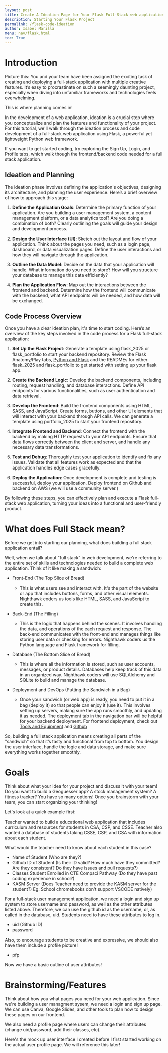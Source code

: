 ```yaml
---
layout: post
title: Create A Ideation Page for Your Flask Full-Stack web application
description: Starting Your Flask Project
permalink: /flask-code-ideation
author: Isabel Marilla
menu: nav/flask.html
toc: True
---
```


# Introduction


Picture this: You and your team have been assigned the exciting task of creating and deploying a full-stack application with multiple creative features. It’s easy to procrastinate on such a seemingly daunting project, especially when diving into unfamiliar frameworks and technologies feels overwhelming.

This is where planning comes in!

In the development of a web application, ideation is a crucial step where you conceptualize and plan the features and functionality of your project. For this tutorial, we'll walk through the ideation process and code development of a full-stack web application using Flask, a powerful yet lightweight Python web framework.

If you want to get started coding, try exploring the Sign Up, Login, and Profile tabs, which walk though the frontend/backend code needed for a full stack application.


## Ideation and Planning

The ideation phase involves defining the application's objectives, designing its architecture, and planning the user experience. Here’s a brief overview of how to approach this stage:

1. **Define the Application Goals**: Determine the primary function of your application. Are you building a user management system, a content management platform, or a data analytics tool? Are you doing a combination of both? Clearly outlining the goals will guide your design and development process.

2. **Design the User Interface (UI)**: Sketch out the layout and flow of your application. Think about the pages you need, such as a login page, dashboard, or data visualization pages. Define the user interactions and how they will navigate through the application.

3. **Outline the Data Model**: Decide on the data that your application will handle. What information do you need to store? How will you structure your database to manage this data efficiently?

4. **Plan the Application Flow**: Map out the interactions between the frontend and backend. Determine how the frontend will communicate with the backend, what API endpoints will be needed, and how data will be exchanged.

## Code Process Overview

Once you have a clear ideation plan, it's time to start coding. Here’s an overview of the key steps involved in the code process for a Flask full-stack application:

1. **Set Up the Flask Project**:  Generate a template using flask_2025 or flask_portfolio to start your backend repository. Review  the Flask Anatomy/Play tabs, [Python and Flask](https://nighthawkcoders.github.io/portfolio_2025/python%20flask/2023/08/21/python_flask.html) and the READMEs for either flask_2025 and flask_portfolio  to get started with setting up your flask app.

2. **Create the Backend Logic**: Develop the backend components, including routing, request handling, and database interactions. Define API endpoints for various functionalities, such as user authentication and data retrieval. 

3. **Develop the Frontend**: Build the frontend components using HTML, SASS, and JavaScript. Create forms, buttons, and other UI elements that will interact with your backend through API calls. We can generate a template using portfolio_2025 to start your frontend repository. 

4. **Integrate Frontend and Backend**: Connect the frontend with the backend by making HTTP requests to your API endpoints. Ensure that data flows correctly between the client and server, and handle any necessary data transformations.

5. **Test and Debug**: Thoroughly test your application to identify and fix any issues. Validate that all features work as expected and that the application handles edge cases gracefully.

6. **Deploy the Application**: Once development is complete and testing is successful, deploy your application. Deploy frontend on Github and backend on AWS (we will use a community server.)

By following these steps, you can effectively plan and execute a Flask full-stack web application, turning your ideas into a functional and user-friendly product.


# What does Full Stack mean?

Before we get into starting our planning, what does building a full stack application  entail?

Well, when we talk about "full stack" in web development, we're referring to the entire set of skills and technologies needed to build a complete web application. Think of it like making a sandwich:

-  Front-End (The Top Slice of Bread)

    - This is what users see and interact with. It's the part of the website or app that includes buttons, forms, and other visual elements. Nighthawk coders us tools like HTML, SASS, and JavaScript to create this.

- Back-End (The Filling)

    - This is the logic that happens behind the scenes. It involves handling the data, and operations of the each request and response. The back-end communicates with the front-end and manages things like storing user data or checking for errors. Nighthawk coders us the Python language and Flask framework for filling.

- Database (The Bottom Slice of Bread)

    - This is where all the information is stored, such as user accounts, messages, or product details. Databases help keep track of this data in an organized way. Nighthawk coders will use SQLAlchemy and SQLite to build and manage the database.

- Deployment and DevOps (Putting the Sandwich in a Bag)

    - Once your sandwich (or web app) is ready, you need to put it in a bag (deploy it) so that people can enjoy it (use it). This involves setting up servers, making sure the app runs smoothly, and updating it as needed. The deployment tab in the navigation bar will be helpful for your backend deployment. For frontend deployment, check out [Tools and Equipment](https://nighthawkcoders.github.io/portfolio_2025/devops/tools/setup) and [Github](https://docs.github.com/en/pages)
    
So, building a full stack application means creating all parts of the "sandwich" so that it’s tasty and functional from top to bottom. You design the user interface, handle the logic and data storage, and make sure everything works together smoothly. 

# Goals 


Think about what your idea for your project  and discuss it with your team! Do you want to build a Geoguesser app? A stock management system? A fitness tracker? You have so many options! Once you brainstorm with your team, you can start organizing your thinking!

Let's look at a quick example first:

Teacher wanted to build a educational web application that includes curriculum and resources for students in  CSA, CSP, and CSSE. Teacher also wanted a database of students taking CSSE, CSP, and CSA with information about each student.

What would the teacher need to know about each student in this case? 
- Name of Student (Who are they?)
- Github ID of Student (Is their ID valid? How much have they committed? Are they consistent? Do they have issues and pull requests?)
- Classes Student  Enrolled in CTE Compsci Pathway (Do they have  past coding experience in school?)
- KASM Server (Does Teacher need to provide the KASM server for the student?) Eg: School chromebooks don't support VSCODE natively)


For a full-stack user management application, we need a login and sign up system to store username and password, as well as the other attributes listed above. Therefore, we can use the github id as the username, or, as called in the database, uid. Students need to have these attributes to log in.
- uid (Github ID)
- password

Also, to encourage students to be creative and expressive, we should also have them include a profile picture!

- pfp


Now we have a basic outline of user attributes!


# Brainstorming/Features

Think about how you what pages you need for your web application. Since we're building  a user managment sysem, we need a login and sign up page. We can use Canva, Google Slides, and other tools  to plan how to design these pages on our frontend.


We also need a profile page where users can change their attributes (change uid/password, add their classes, etc).

Here's the mock up user interface  I created before I first started working on the actual user  profile page.  We will reference this later!






<html>
<head>
    <style>
        .profile-container {
            display: flex;
            justify-content: center;
            align-items: center;
        }

        .profile-card {
            width: 100%;
            max-width: 600px;
            background-color: #2c3e50; /* Dark blue background */
            border: 1px solid #34495e; /* Darker border */
            border-radius: 5px;
            box-shadow: 0 0 10px rgba(0, 0, 0, 0.1);
            padding: 20px;
            color: #ffffff; /* White text */
        }

        .profile-card label {
            display: block;
            font-weight: bold;
            margin-bottom: 5px;
        }

        .profile-card input[type="text"],
        .profile-card input[type="file"],
        .profile-card select {
            width: calc(100% - 12px);
            padding: 8px;
            border: 1px solid #ddd;
            border-radius: 4px;
            font-size: 16px;
        }

        .profile-card button {
            background-color: #3498db; /* Blue button */
            color: #ffffff;
            border: none;
            border-radius: 4px;
            padding: 10px 20px;
            cursor: pointer;
            font-size: 16px;
        }

        .profile-card button:hover {
            background-color: #2980b9; /* Darker blue on hover */
        }

        .profile-table {
            width: 100%;
            margin-top: 20px;
            border-collapse: collapse;
        }

        .profile-table th,
        .profile-table td {
            border: 1px solid #ddd;
            padding: 10px;
            text-align: left;
        }

        .details-button {
            display: block;
            width: 100%;
            padding: 10px;
            margin-top: 20px;
            background-color: #3498db; /* Blue button */
            color: white;
            border: none;
            border-radius: 5px;
            cursor: pointer;
            text-align: center;
            text-decoration: none;
        }

        .details-button:hover {
            background-color: #2980b9; /* Darker blue on hover */
        }

        .profile-image-box {
            text-align: center;
            margin-top: 20px;
        }

        .profile-image-box img {
            max-width: 100%;
            height: auto;
            border-radius: 50%;
            border: 2px solid #34495e;
        }
    </style>
</head>
<body>
    <div class="profile-container">
        <!-- Profile Setup -->
        <div class="profile-card">
            <h1>Profile Setup</h1>
            <form>
                <div>
                    <label for="newUid">Enter New UID:</label>
                    <input type="text" id="newUid" placeholder="New UID">
                    <button type="button" onclick="changeUid()">Change UID</button>
                </div>
                <div>
                    <label for="newName">Enter New Name:</label>
                    <input type="text" id="newName" placeholder="New Name">
                    <button type="button" onclick="changeName()">Change Name</button>
                </div>
                <div>
                    <label for="kasmServerNeeded">Kasm Server Needed:</label>
                    <input type="checkbox" id="kasmServerNeeded" onclick="toggleKasmServerNeeded()">
                </div>
                <label for="profilePicture">Upload Profile Picture:</label>
                <input type="file" id="profilePicture" accept="image/*" onchange="previewProfilePicture(this)">
                <div class="profile-image-box" id="profileImageBox">
                    <!-- Profile picture will be displayed here -->
                </div>
                <button type="button" onclick="saveProfilePicture()">Save Profile Picture</button>
                <p id="profile-message" style="color: red;"></p>
                <div>
                    <label for="sectionDropdown">Choose Section:</label>
                    <select id="sectionDropdown">
                        <!-- Options will be dynamically populated -->
                    </select>
                </div>
                <div>
                    <button type="button" onclick="addSection()">Add Section</button>
                </div>
                <table class="profile-table" id="profileTable">
                    <thead>
                        <tr>
                            <th>Abbreviation</th>
                            <th>Name</th>
                        </tr>
                    </thead>
                    <tbody id="profileResult">
                        <!-- Table rows will be dynamically populated -->
                    </tbody>
                </table>
            </form>
        </div>
    </div>
</body>
</html>



It's important to note that you're not limited to just three features. This is just a simple example, a foundation where you can build your code upon. What if you wanted to build an Exercise/Fitness Tracker with a user management system? You would need multiple pages to track sleep, exercise, stress, for each user, <strong> as well as a login, signup, and profile page. </strong>

Here's an example of the Canva my team and I created, excluding the create user, profile and login pages. There may be some terms you will see  on the Canva pages that you won't understand yet-that's okay! We are just beginning the process. 


![createusersaeeemple.png](/portfolio_2025/images/food.png)
![createusersaeeemple.png](/portfolio_2025/images/sleep.png)
![createusersaeeemple.png](/portfolio_2025/images/stress.png)
![createusersaeeemple.png](/portfolio_2025/images/tracker1.png)
![createusersaeeemple.png](/portfolio_2025/images/waterfood.png)



If your team has decided on their features and roles in the team, we can move on to the next part-translating raw ideas into practical outlines we can use! If you need help with organizing and working with your team, check out [Agile Methodology](https://nighthawkcoders.github.io/portfolio_2025/collaboration/2023/08/30/agile_methodolgy.html) and click on the Scrum tab in the navigation bar for more information.

# Database Planning for Users: Teacher Example

When working with web applications, understanding how to interact with databases is crucial. Databases store and manage data. Let's model the database for the users with the Teacher example by examining our attributes and their expected types. It's important to note that the attributes we mentioned above **need to be stored in the database** for the Teacher to access information about each student with ease.

1) **Name of Student**
   - **Type:** String
   - **Description:** Stores the student's name. Expected to be a string of letters and may include spaces, hyphens, or apostrophes. Ensure the system handles various name formats correctly.

---

2) **Github ID of Student**
   - **Type:** String
   - **Description:** Holds the student's GitHub ID, a unique identifier for their GitHub account. This can include letters and numbers. Validate that this ID is a valid GitHub username.

---

3) **Password**
   - **Type:** String
   - **Description:** Stores the student's password, which can include letters, numbers, and special characters. Ensure passwords are securely hashed before storage and implement strong password policies.

---

4) **Classes Student Enrolled In (CTE Compsci Pathway)**
   - **Type:** Array of Strings
   - **Description:** Lists the classes the student is enrolled in, specifically within the CTE Compsci Pathway. The attribute will be an array where each element is a string representing a class name or ID. This is where we use and join two databases—a user database and a section database—creating a relationship between users and sections. 
     - You might not need multiple databases in your project. A simple nested arrays approach can be used when dealing with a small number of users. For example, in a previous project, an exercise attribute stored information (such as duration and timing) in a small array. Each form entry (a small array) was combined into one large array for all entries. However, for managing many students in CSA, CSP, and CSSE, multiple databases are necessary to handle the relationship between users and sections effectively.

---

5) **KASM Server**
   - **Type:** Boolean (True/False)
   - **Description:** Indicates whether the student is associated with the KASM server. The value will be a boolean (True or False). Do they need one? 
     - (Yes → True, No → False)

---

6) **Profile Picture (pfp)**
   - **Type:** Base64 String
   - **Description:** Stores the student's profile picture encoded as a Base64 string. This format allows images to be stored as text and easily transmitted. Handle encoding and decoding properly and ensure images are appropriately sized and validated.

---

### Summary

In the backend, you'll need to:

- **Validate Input:** Ensure each attribute meets the expected format and constraints, such as validating the GitHub ID and securing passwords.
- **Store Data Appropriately:** Use correct data types and formats, like hashing passwords and using Base64 encoding for images.
- **Handle Arrays:** Manage attributes like "Classes Student Enrolled In" as arrays to allow flexible enrollment and updates.
- **Boolean Logic:** Use boolean values for attributes like "KASM Server" to manage feature access or permissions.

By defining these attributes and their expected types clearly, you’ll establish a backend system that handles user data effectively and securely.


This might be a little confusing now, but we're still in the learning process, so don't worry! Check out [this page](https://www.datanamic.com/support/lt-dez005-introduction-db-modeling.html) for a more clear, in depth explanation of database modeling before we explore relationships. On this site, you will learn about entities, relationships, etc. You can also do your own research to find out more about what databases your  project could have based on your project idea.


Now that you have a basic understand of databases and entity relationships, let's look back at at the teacher example and our attributes We will have two databases-one for users, and one for sections. Each user can have one or many sections, or classes, they are enrolled in.


```python
+---------------------+
|        User         |
+--------------------------------+
| - name: String                 |
| - uid: String                  |
| - password: String             |
| - sections: List<SectionID>    |
| - kasm_server_needed: Boolean  |
| - ProfilePicture: Base64 String|
+--------------------------------+
          |
          | 1
          |         (1 * repersents one to many)
          | *
+----------------------+
|      Section         |
+----------------------+
| - SectionID: Integer |
| - Abbreviation: String |
| - Name: String       |
+----------------------+
```

The above is a rough example of a UML diagram. DRAW.io is also easy to use to create a UML diagram for database planning. After you finish database planning with your team, create a UML diagram!

# Code for Databases

Now it's time to think about our  ideas about databases translate into code.  For our Flask framework, we are use SQLIte Database (Structured Query Language). SQL is the standard language used to interact with relational databases.

It's important to note that for our Flask application, we are using SQLAlchemy as a driver, so we won't be directly using SQL to manage our database. This is why you see python code in the user.py file under model. 

<strong> Keep in mind that we imitate code provided for us to not only align with AP CSP standards, but also learn in a more organized way. Exploring code on our own is good, but that doesn't mean we should completely veer away from our resources(eg use SQL instead of SQL Alchemy) It will make our lives harder if we don't start with with the templates Teacher has provided! </strong>

If you want to see how this database relationship is translated to code, check out section.py and user.py under the model directory. It's okay if all the code doesn't make sense now, because we will learn more as we proceed through the Sign Up, Log In, and Profile tabs. 
 
If you look under model, you will notice there is a pfp.py for model. Unlike users and sections doesn't have it's own database, however. It just has methods for decoding the base64 string and deleting the pfp, and uploading the pfp. If you look at the user database when if you  log in as admin, you can see users with their profile image.

Databases don't always have to have relationships with other entities. For example, in a wellness tracker application, one of my teammates used a database with multiple therapy centers. Based on location and other preferences, a  user could find what therapy center suits them best using the data from the database. However, the therapy database had no relationship with the user database.  

Ultimately, database planning/organization is up to you and your team!



# Planning out Workflow

Now that we've planned out a user interface and database, it's time to think about how the backend and frontend connect. But how does that even work?

## Understanding Frontend-Backend Integration with an Analogy

Imagine a restaurant where the frontend is the dining area where customers sit and the backend is the kitchen where food is prepared. The API is the waiter who takes orders from customers and delivers them to the kitchen, then brings the food from the kitchen back to the customers.

### Key Components:

1. **Frontend (Dining Area)**:
   - **Customers (Users)**: Interact with the menu, place orders, and receive food.
   - **Menu (User Interface)**: Displays the options available to customers (e.g., list of users, forms to add new users).
   - **Order Form (Forms and Buttons)**: Allows customers to place orders (e.g., submit data).

2. **Backend (Kitchen)**:
   - **Chefs (Server-side Logic)**: Prepare the food (process data, perform operations) according to user input. 
   - **Order Processing (Endpoints)**: Different stations in the kitchen handle different tasks (e.g., fetching user data, adding new users).

3. **API (Waiter)**:
   - **Takes Orders (HTTP Requests)**: Receives requests from customers (frontend) and delivers them to the kitchen (backend).
   - **Brings Food (HTTP Responses)**: Delivers the prepared food from the kitchen (backend) to the customers (frontend).



If you need more help understanding, check out this [video](https://www.youtube.com/watch?v=YGxrvHGCJ2Y)  and this [article](https://aws.amazon.com/compare/the-difference-between-frontend-and-backend/#:~:text=When%20your%20user%20interacts%20with,retrieve%20or%20modify%20relevant%20data) for more information about how the frontend and backend work together!

### Handling Profile Page Updates

Let’s think about a few examples for our profile page to understand how we handle user inputs.

#### 1. Updating UID
- **User Action**: When the user enters a new UID on the form in the frontend.
- **Backend Action**: We need to update the UID in the database.
- **Process**: Replace the old UID with the new UID in the database so that we have the correct information.

#### 2. Updating Name
- **User Action**: When the user enters a new name on the form in the frontend.
- **Backend Action**: We need to update the name in the database.
- **Process**: Replace the old name with the new name in the database so that we have the correct information.

#### 3. Handling KASM Server Checkbox
- **Reading User Data**:
  - **User Action**: Displaying the form with the KASM server checkbox.
  - **Backend Action**: We need to read the user data to check if the KASM server is needed.
  - **Process**: If the user needs a KASM server, the checkbox should be checked; if not, it should be unchecked.

- **Updating KASM Server Requirement**:
  - **User Action**: When the user clicks or unclicks the KASM server checkbox.
  - **Backend Action**: We need to update the `kasm_server_needed` field in the database based on the user's input.
  - **Process**: Update the `kasm_server_needed` status in the database so that we have the correct information.




<html>
<head>
    <style>
        .profile-container {
            display: flex;
            justify-content: center;
            align-items: center;
        }

        .profile-card {
            width: 100%;
            max-width: 600px;
            background-color: #2c3e50; /* Dark blue background */
            border: 1px solid #34495e; /* Darker border */
            border-radius: 5px;
            box-shadow: 0 0 10px rgba(0, 0, 0, 0.1);
            padding: 20px;
            color: #ffffff; /* White text */
        }

        .profile-card label {
            display: block;
            font-weight: bold;
            margin-bottom: 5px;
        }

        .profile-card input[type="text"],
        .profile-card input[type="file"],
        .profile-card select {
            width: calc(100% - 12px);
            padding: 8px;
            border: 1px solid #ddd;
            border-radius: 4px;
            font-size: 16px;
        }

        .profile-card button {
            background-color: #3498db; /* Blue button */
            color: #ffffff;
            border: none;
            border-radius: 4px;
            padding: 10px 20px;
            cursor: pointer;
            font-size: 16px;
        }

        .profile-card button:hover {
            background-color: #2980b9; /* Darker blue on hover */
        }

        .profile-table {
            width: 100%;
            margin-top: 20px;
            border-collapse: collapse;
        }

        .profile-table th,
        .profile-table td {
            border: 1px solid #ddd;
            padding: 10px;
            text-align: left;
        }

        .details-button {
            display: block;
            width: 100%;
            padding: 10px;
            margin-top: 20px;
            background-color: #3498db; /* Blue button */
            color: white;
            border: none;
            border-radius: 5px;
            cursor: pointer;
            text-align: center;
            text-decoration: none;
        }

        .details-button:hover {
            background-color: #2980b9; /* Darker blue on hover */
        }

        .profile-image-box {
            text-align: center;
            margin-top: 20px;
        }

        .profile-image-box img {
            max-width: 100%;
            height: auto;
            border-radius: 50%;
            border: 2px solid #34495e;
        }
    </style>
</head>
<body>
    <div class="profile-container">
        <!-- Profile Setup -->
        <div class="profile-card">
            <h1>Profile Setup</h1>
            <form>
                <div>
                    <label for="newUid">Enter New UID:</label>
                    <input type="text" id="newUid" placeholder="New UID">
                    <button type="button" onclick="changeUid()">Change UID</button>
                </div>
                <div>
                    <label for="newName">Enter New Name:</label>
                    <input type="text" id="newName" placeholder="New Name">
                    <button type="button" onclick="changeName()">Change Name</button>
                </div>
                <div>
                    <label for="kasmServerNeeded">Kasm Server Needed:</label>
                    <input type="checkbox" id="kasmServerNeeded" onclick="toggleKasmServerNeeded()">
                </div>
                <label for="profilePicture">Upload Profile Picture:</label>
                <input type="file" id="profilePicture" accept="image/*" onchange="previewProfilePicture(this)">
                <div class="profile-image-box" id="profileImageBox">
                    <!-- Profile picture will be displayed here -->
                </div>
                <button type="button" onclick="saveProfilePicture()">Save Profile Picture</button>
                <p id="profile-message" style="color: red;"></p>
                <div>
                    <label for="sectionDropdown">Choose Section:</label>
                    <select id="sectionDropdown">
                        <!-- Options will be dynamically populated -->
                    </select>
                </div>
                <div>
                    <button type="button" onclick="addSection()">Add Section</button>
                </div>
                <table class="profile-table" id="profileTable">
                    <thead>
                        <tr>
                            <th>Abbreviation</th>
                            <th>Name</th>
                        </tr>
                    </thead>
                    <tbody id="profileResult">
                        <!-- Table rows will be dynamically populated -->
                    </tbody>
                </table>
            </form>
        </div>
    </div>
</body>
</html>


### CRUD Operations

To achieve these actions, we use CRUD operations:

- **Create**: Adding new data.
- **Read**: Retrieving existing data.
- **Update**: Modifying existing data.
- **Delete**: Removing data.

By using CRUD operations, we ensure that user inputs on the profile page are accurately reflected in the database.

.

### Create: POST Requests

- **Description**: This operation creates new data.
- **Functionality**:
  - **Creates new user with input data**: When a client sends a POST request, the server receives the data (e.g., user information) and processes it. The code for sending the request should be on  the frontend repository (flask_2025).
  - **Performs error checking**: The server validates the input data to ensure it meets all necessary requirements (e.g., no missing fields, correct data types). The  files under the api directory in the backend repository handle this(portfolio_2025).
  - **Sets up user object -> adds to user database**: After validation, the server creates a new user object and stores it in the database. The  files under the api directory in the backend repository handle this.

### Read: GET Requests

- **Description**: This operation retrieves data.
- **Functionality**:
  - **Handles user retrieval requests**: When a client sends a GET request, the server fetches the requested data from the database. The code for sending the request should be  on the frontend repository (portfolio_2025).
  - **Data -> JSON + response**: The server converts the data into JSON format and sends it back to the client as a response. This makes it easy for the client to parse and use the data.  The  files under the api directory in the backend repository handle this (flask_2025).

### Update: PUT/PATCH Requests

- **Description**: This operation updates existing data.
- **Functionality**:
  - **Updates based on user input**: When a client sends a PUT or PATCH request, the server receives the updated data and processes it. The code for sending the request should be  on the frontend repository (portfolio_2025)
  - **Commits changes to user database**: The server validates the input data and updates the existing user record in the database with the new information.
 The  files under the api directory in the backend repository handle this (flask_2025).

### Delete: DELETE Requests

- **Description**: This operation deletes data.
- **Functionality**:
  - **Handles user delete requests**: When a client sends a DELETE request, the server identifies the user to be deleted. The code for sending the request should be  on the frontend repository (portfolio_2025).
  - **Deletes user from database**: The server removes the specified user from the database.  The  files under the api directory in the backend repository handle this (flask_2025).

### Example Workflow

1. **Create**: A client application (e.g., a web or mobile app) sends a POST request to the server's API endpoint (e.g., `/api/users`) with user data in the request body. The server validates and stores this data in the database.

2. **Read**: The client sends a GET request to the server's API endpoint (e.g., `/api/users/john`) to retrieve the user data. The server fetches the data from the database and returns it in JSON format.

3. **Update**: The client sends a PUT request to the server's API endpoint (e.g., `/api/users/john`) with updated user data. The server validates the new data and updates the user record in the database.

4. **Delete**: The client sends a DELETE request to the server's API endpoint (e.g., `/api/users/john`) to delete the user. The server removes the user from the database.

### Diagram Explanation

![HTTP Requests](https://files.catbox.moe/622dp8.jpg)

The diagram illustrates how different HTTP methods correspond to CRUD operations:

- **POST** is used for creating new resources.
- **GET** is used for retrieving existing resources.
- **PUT/PATCH** is used for updating existing resources.
- **DELETE** is used for deleting resources.

These operations are fundamental to managing data in any application, ensuring that users can create, read, update, and delete data as needed.

### Database and JSON Structure

A database is used to store and manage data in a structured way. In our web application,  data is exchanged in JSON (JavaScript Object Notation) format. JSON is lightweight and easy to read and write, making it ideal for transmitting data from the frontend to the backend. [Here](https://www.oracle.com/in/database/what-is-json/) is a site to learn more about JSON and databases. 

#### Example JSON Structure for User Data

```json
{
  "users": [
    {
      "uid": "john",
      "name": "John Doe",
      "kasm_server_needed": true,
      "profile_picture": "profile_pic.jpg",
      "sections": ["CSA", "CSP"]
    },
    {
      "uid": "jane",
      "name": "Jane Smith",
      "kasm_server_needed": false,
      "profile_picture": "profile_pic2.jpg",
      "sections": ["CSSE", "CSO"]
    }
  ]
}
```


## Testing Backend API Logic

If you want to learn more about how backend APIs work with our framework, Flask take a look at [this video](https://www.youtube.com/watch?v=iZsWezD_kL0&list=PLS1QulWo1RIYbSv5_R2I_QbAcvbyqBCun&index=4) to get a rough idea. This won't be the exact way our code is organized in flask_portfolio and flask_2025, but try to understand the basic ideas.  

Now that we've covered the backend API basics, it;s  important to note that  before forming out HTTP request in the frontend, we have to test if our API is ready to receive data, in the form of JSON, from the frontend. But how do we do that? 

The answer is Postman!

Postman is a popular tool used for API development and testing. It allows developers to make HTTP requests to web servers, inspect responses, and debug APIs. 

Check out the [Postman Docs](https://learning.postman.com/docs/introduction/overview/) to learn more on how to get started. Postman is a really helpful tool to validate backend logic and help construct the HTTP request in the frontend. The teacher will also expect you to work with Postman in the future!



# Process

Now that we've covered the ideation and planning, let's talk about the <strong> process </strong> of coding the application-the hardest part!

### What is an Iterative Coding Process?

For beginners, understanding the iterative coding process is crucial to becoming an effective and efficient developer. Here’s a simple explanation:

#### The Iterative Coding Process

The iterative coding process is a way of developing software by breaking down the project into smaller, more manageable parts and working on them in cycles. Instead of trying to build the entire project at once, you work on a small part, meet goals, and then move on to the next goal/part. This cycle repeats until the known project goals are finished. Here's how it works step-by-step:

1. **Plan**: Identify a small part of the project to work on. This could be a feature, a function, or a module.
   
2. **Develop**: Write the code for this small part. Focus on getting it to work correctly.

3. **Test**: Check that the code works as expected. This involves running the code and making sure it does what it’s supposed to do.

4. **Review**: Look at what you’ve done and see if there are any improvements or changes needed. This could be fixing bugs, optimizing the code, or adding more features.  Review includes test and input from another team member.

5. **Repeat**: Move on to the next small part of the project and repeat the process.

#### Benefits of Iterative Coding

- **Manageable Chunks**: By breaking down the project, you can focus on one thing at a time, which makes it easier to handle.
- **Continuous Progress**: You see progress with each iteration, which keeps you motivated.
- **Early Detection of Issues**: Since you’re testing and reviewing frequently, you can catch and fix problems early before they become bigger issues.
- **Flexibility**: You can adjust your goals and make new plans based on what you learn from each iteration. This makes it easier to adapt to changes or new requirements.

#### Example

Let’s say you’re building a simple to-do list app. Here’s how you might use the iterative coding process:

1. **Plan**: Decide to start with the feature that lets users add a new to-do item.

2. **Issue**: Make a GitHub issue that describe to-do item in breakdown of development steps of "Add", "Edit"
   
2. **Develop**: Write the code that creates a new to-do item when the user enters text and clicks an “Add” button.

3. **Test**: Run the app and make sure that new to-do items appear in the list correctly.

4. **Review**: Check if the code is clean and efficient. Maybe you notice during the work to add the need to add "Delete" button to the to-do Issue.

5. **Repeat**: Move on to adding the "Edit" and "Delete" buttons as the next small part of the project.

By following this process, you gradually build the app, making sure each part works well before moving on to the next.

The iterative coding process helps beginners stay organized, make steady progress, and learn from each step, making the whole development experience more manageable and less overwhelming.

Even I used an iterative coding process and talked to Teacher for every step  to build the login, signup, and profile! Check out pull requests for iKAN2025 for portfolio_2025 as an example. As you can see, the new design for the profile is much more streamlined than the old one because I changed and updated the form throughout the coding process.

# Conclusion

Building a full-stack web application from ideation to deployment is a complex yet rewarding process. By breaking down the project into manageable steps and following a structured approach, you can turn your initial concepts into a fully functional application.

### Key Takeaways:

1. **Effective Planning**: The ideation and planning phase is crucial for defining the application's goals, designing the user interface, outlining the data model, and planning the application flow. This foundational work ensures that your development process is guided by clear objectives and a well-thought-out structure.

2. **Step-by-Step Development**: The coding process involves setting up the Flask project, creating backend logic, developing the frontend, integrating the two, and thoroughly testing the application. Each step builds upon the previous one, leading to a cohesive and well-integrated application.

3. **Iterative Approach**: Using an iterative coding process helps manage complexity, catch errors early, and remain flexible to changes. Regular testing and reviewing during each iteration ensure a high-quality end product.

4. **Documentation and Task Management**: Documenting your code and breaking tasks into smaller chunks make the development process more manageable and efficient. Clear documentation aids in collaboration and future maintenance, while smaller tasks help maintain focus and track progress.

5. **Deployment and Real-World Testing**: Deploying your application and ensuring it performs well in real-world conditions is the final step. This involves choosing a suitable hosting environment and handling deployment logistics to make your application accessible to users.

By following these guidelines, you can navigate the complexities of full-stack development with confidence and create amazing applications. Embrace the journey of learning and iteration, and you'll find that even the most daunting projects become achievable milestones on your path to becoming a proficient developer!

Happy planning!


